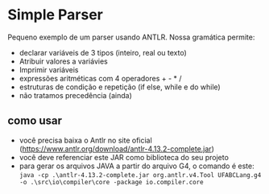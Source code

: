 # Simple Parser

Pequeno exemplo de um parser usando ANTLR. Nossa gramática permite:
- declarar variáveis de 3 tipos (inteiro, real ou texto)
- Atribuir valores a variávies
- Imprimir variáveis
- expressões aritméticas com 4 operadores + - * /
- estruturas de condição e repetição (if else, while e do while)
- não tratamos precedência (ainda)


## como usar

- você precisa baixa o Antlr no site oficial (https://www.antlr.org/download/antlr-4.13.2-complete.jar)
- você deve referenciar este JAR como biblioteca do seu projeto
- para gerar os arquivos JAVA a partir do arquivo G4, o comando é este:
``` java -cp .\antlr-4.13.2-complete.jar org.antlr.v4.Tool UFABCLang.g4 -o .\src\io\compiler\core -package io.compiler.core ```
